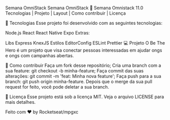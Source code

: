 Semana OmniStack
Semana OmniStack
🚀 Semana Omnistack 11.0
Tecnologias   |    Projeto   |    Layout   |    Como contribuir   |    Licença


🚀 Tecnologias
Esse projeto foi desenvolvido com as seguintes tecnologias:

Node.js
React
React Native
Expo
Extras:

Libs
Express
KnexJS
Estilos
EditorConfig
ESLint
Prettier
💻 Projeto
O Be The Hero é um projeto que visa conectar pessoas interessadas em ajudar ongs e ongs com campanhas abertas.

🤔 Como contribuir
Faça um fork desse repositório;
Cria uma branch com a sua feature: git checkout -b minha-feature;
Faça commit das suas alterações: git commit -m 'feat: Minha nova feature';
Faça push para a sua branch: git push origin minha-feature.
Depois que o merge da sua pull request for feito, você pode deletar a sua branch.

📝 Licença
Esse projeto está sob a licença MIT. Veja o arquivo LICENSE para mais detalhes.

Feito com ❤️ by Rocketseat/mpgxc
